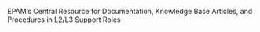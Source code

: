 

EPAM’s Central Resource for Documentation, Knowledge Base Articles, and Procedures in L2/L3 Support Roles
